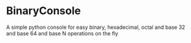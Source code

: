 # BinaryConsole

A simple python console for easy binary, hexadecimal, octal and base 32 and base 64 and base N operations on the fly
